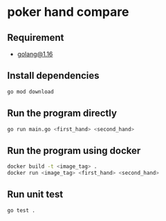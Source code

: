 # poker hand compare 

## Requirement

- golang@1.16 

## Install dependencies

```bash
go mod download
```

## Run the program directly

```bash
go run main.go <first_hand> <second_hand>
```

## Run the program using docker

```bash 
docker build -t <image_tag> . 
docker run <image_tag> <first_hand> <second_hand>
```

## Run unit test 

```bash
go test .
```
